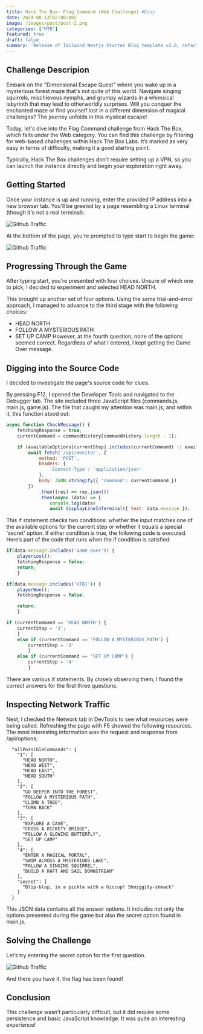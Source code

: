 ```yaml
---
title: Hack The Box- Flag Command (Web Challenge) #Easy
date: 2024-08-13T02:00:00Z
image: /images/post/post-2.png
categories: ["HTB"]
featured: true
draft: false
summary: 'Release of Tailwind Nextjs Starter Blog template v2.0, refactored with Nextjs App directory and React Server Components setup.Discover the new features and how to migrate from V1.'
---
```


## Challenge Descripion

Embark on the "Dimensional Escape Quest" where you wake up in a mysterious forest maze that's not quite of this world. Navigate singing squirrels, mischievous nymphs, and grumpy wizards in a whimsical labyrinth that may lead to otherworldly surprises. Will you conquer the enchanted maze or find yourself lost in a different dimension of magical challenges? The journey unfolds in this mystical escape!

Today, let's dive into the Flag Command challenge from Hack The Box, which falls under the Web category. You can find this challenge by filtering for web-based challenges within Hack The Box Labs. It’s marked as very easy in terms of difficulty, making it a good starting point.

Typically, Hack The Box challenges don't require setting up a VPN, so you can launch the instance directly and begin your exploration right away.

## Getting Started

Once your instance is up and running, enter the provided IP address into a new browser tab. You'll be greeted by a page resembling a Linux terminal (though it's not a real terminal):

![Github Traffic](/images/Flag_Commands/start.png)

At the bottom of the page, you're prompted to type start to begin the game:

![Github Traffic](/images/post/post-2.png)

## Progressing Through the Game

After typing start, you're presented with four choices. Unsure of which one to pick, I decided to experiment and selected HEAD NORTH.

This brought up another set of four options. Using the same trial-and-error approach, I managed to advance to the third stage with the following choices:

- HEAD NORTH
- FOLLOW A MYSTERIOUS PATH
- SET UP CAMP
However, at the fourth question, none of the options seemed correct. Regardless of what I entered, I kept getting the Game Over message.

## Digging into the Source Code

I decided to investigate the page's source code for clues.

By pressing F12, I opened the Developer Tools and navigated to the Debugger tab. The site included three JavaScript files (commands.js, main.js, game.js). The file that caught my attention was main.js, and within it, this function stood out:

```main.js
async function CheckMessage() {
    fetchingResponse = true;
    currentCommand = commandHistory[commandHistory.length - 1];

    if (availableOptions[currentStep].includes(currentCommand) || availableOptions['secret'].includes(currentCommand)) {
        await fetch('/api/monitor', {
            method: 'POST',
            headers: {
                'Content-Type': 'application/json'
            },
            body: JSON.stringify({ 'command': currentCommand })
        })
            .then((res) => res.json())
            .then(async (data) => {
                console.log(data)
                await displayLineInTerminal({ text: data.message });
```
This if statement checks two conditions: whether the input matches one of the available options for the current step or whether it equals a special 'secret' option. If either condition is true, the following code is executed. Here’s part of the code that runs when the if condition is satisfied:

```main.js
if(data.message.includes('Game over')) {
    playerLost();
    fetchingResponse = false;
    return;
    }

if(data.message.includes('HTB{')) {
    playerWon();
    fetchingResponse = false;

    return;
    }

if (currentCommand == 'HEAD NORTH') {
    currentStep = '2';
    }
    else if (currentCommand == 'FOLLOW A MYSTERIOUS PATH') {
        currentStep = '3'
        }
    else if (currentCommand == 'SET UP CAMP') {
        currentStep = '4'
        }

```
There are various if statements. By closely observing them, I found the correct answers for the first three questions.

## Inspecting Network Traffic

Next, I checked the Network tab in DevTools to see what resources were being called. Refreshing the page with F5 showed the following resources. The most interesting information was the request and response from /api/options:

```ts:/api/options
  "allPossibleCommands": {
    "1": [
      "HEAD NORTH",
      "HEAD WEST",
      "HEAD EAST",
      "HEAD SOUTH"
    ],
    "2": [
      "GO DEEPER INTO THE FOREST",
      "FOLLOW A MYSTERIOUS PATH",
      "CLIMB A TREE",
      "TURN BACK"
    ],
    "3": [
      "EXPLORE A CAVE",
      "CROSS A RICKETY BRIDGE",
      "FOLLOW A GLOWING BUTTERFLY",
      "SET UP CAMP"
    ],
    "4": [
      "ENTER A MAGICAL PORTAL",
      "SWIM ACROSS A MYSTERIOUS LAKE",
      "FOLLOW A SINGING SQUIRREL",
      "BUILD A RAFT AND SAIL DOWNSTREAM"
    ],
    "secret": [
      "Blip-blop, in a pickle with a hiccup! Shmiggity-shmack"
    ]
  }
```
This JSON data contains all the answer options. It includes not only the options presented during the game but also the secret option found in main.js.

## Solving the Challenge

Let’s try entering the secret option for the first question.

![Github Traffic](/images/Flag_Commands/solve.png)

And there you have it, the flag has been found!

## Conclusion

This challenge wasn’t particularly difficult, but it did require some persistence and basic JavaScript knowledge. It was quite an interesting experience!

